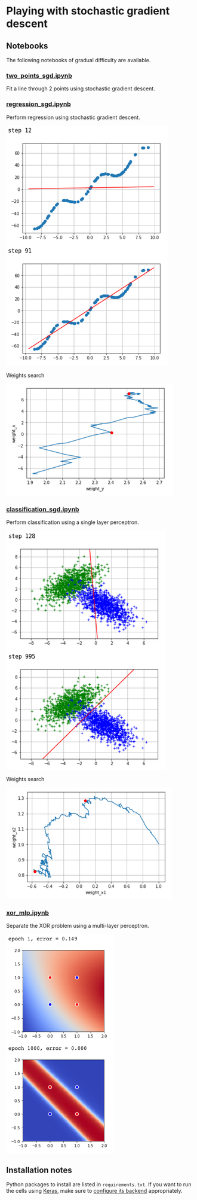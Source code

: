 # Playing with stochastic gradient descent

## Notebooks

The following notebooks of gradual difficulty are available.

### [two_points_sgd.ipynb](two_points_sgd.ipynb)

Fit a line through 2 points using stochastic gradient descent.

### [regression_sgd.ipynb](regression_sgd.ipynb)

Perform regression using stochastic gradient descent.

![](images/regression.png)

Weights search

![](images/regression_weights_search.png)

### [classification_sgd.ipynb](classification_sgd.ipynb)

Perform classification using a single layer perceptron.

![](images/classification.png)

Weights search

![](images/classification_weights_search.png)

### [xor_mlp.ipynb](xor_mlp.ipynb)

Separate the XOR problem using a multi-layer perceptron.

![](images/xor.png)

## Installation notes

Python packages to install are listed in `requirements.txt`. If you want to run the cells using [Keras](https://keras.io/), make sure to [configure its backend](https://keras.io/backend/) appropriately.
